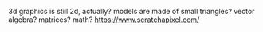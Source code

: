 3d graphics is still 2d, actually?
models are made of small triangles?
vector algebra? matrices? math?
https://www.scratchapixel.com/

